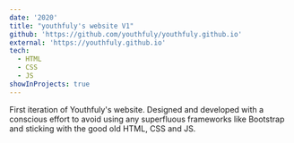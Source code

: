 ```yaml
---
date: '2020'
title: "youthfuly's website V1"
github: 'https://github.com/youthfuly/youthfuly.github.io'
external: 'https://youthfuly.github.io'
tech:
  - HTML
  - CSS
  - JS
showInProjects: true
---
```


First iteration of Youthfuly's website. Designed and developed with a conscious effort to avoid using any superfluous frameworks like Bootstrap and sticking with the good old HTML, CSS and JS.

